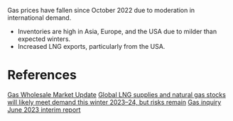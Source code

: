 Gas prices have fallen since October 2022 due to moderation in international demand.
- Inventories are high in Asia, Europe, and the USA due to milder than expected winters.
- Increased LNG exports, particularly from the USA.

# References
[Gas Wholesale Market Update](Gas%20Wholesale%20Market%20Update.md)
[Global LNG supplies and natural gas stocks will likely meet demand this winter 2023–24, but risks remain](Global%20LNG%20supplies%20and%20natural%20gas%20stocks%20will%20likely%20meet%20demand%20this%20winter%202023–24,%20but%20risks%20remain.md)
[Gas inquiry June 2023 interim report](Gas%20inquiry%20June%202023%20interim%20report.md)
